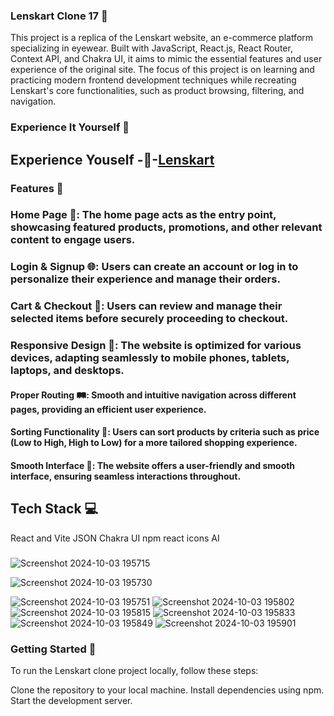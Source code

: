### Lenskart Clone 17 🛒
This project is a replica of the Lenskart website, an e-commerce platform specializing in eyewear. Built with JavaScript, React.js, React Router, Context API, and Chakra UI, it aims to mimic the essential features and user experience of the original site. The focus of this project is on learning and practicing modern frontend development techniques while recreating Lenskart's core functionalities, such as product browsing, filtering, and navigation.
### Experience It Yourself 🔗
## Experience Youself   -🔗-[Lenskart](https://lenskart-clone-lm7s.vercel.app/)
### Features 🚀

### Home Page 🏡: The home page acts as the entry point, showcasing featured products, promotions, and other relevant content to engage users.

### Login & Signup 🌐: Users can create an account or log in to personalize their experience and manage their orders.

### Cart & Checkout 🛒: Users can review and manage their selected items before securely proceeding to checkout.

### Responsive Design 📱: The website is optimized for various devices, adapting seamlessly to mobile phones, tablets, laptops, and desktops.

#### Proper Routing 🛤️: Smooth and intuitive navigation across different pages, providing an efficient user experience.

#### Sorting Functionality 🔄: Users can sort products by criteria such as price (Low to High, High to Low) for a more tailored shopping experience.

#### Smooth Interface 🌟: The website offers a user-friendly and smooth interface, ensuring seamless interactions throughout.

## Tech Stack 💻
React and Vite
JSON
Chakra UI
npm
react icons
AI

###
![Screenshot 2024-10-03 195715](https://github.com/user-attachments/assets/b6c63ba2-229f-445d-92fb-e0daa88c6c6e)


![Screenshot 2024-10-03 195730](https://github.com/user-attachments/assets/f7ef638a-bc77-49d8-b8ed-aad3db1a1a63)


![Screenshot 2024-10-03 195751](https://github.com/user-attachments/assets/cba5dc69-5837-4deb-8d57-e42b023dc149)
![Screenshot 2024-10-03 195802](https://github.com/user-attachments/assets/7d0150ec-0ce3-4880-b4eb-45635dabac53)
![Screenshot 2024-10-03 195815](https://github.com/user-attachments/assets/f49df12c-8b6a-4fbc-8cdb-b69e0c0f5839)
![Screenshot 2024-10-03 195833](https://github.com/user-attachments/assets/7a63eec1-56b9-4d36-a92f-00c3adb3b305)
![Screenshot 2024-10-03 195849](https://github.com/user-attachments/assets/2a89fa79-ceae-4ac5-90bb-fe89ae8d2400)
![Screenshot 2024-10-03 195901](https://github.com/user-attachments/assets/0fb5888a-8228-46aa-a026-64be6abc078e)

### Getting Started 🚀
To run the Lenskart clone project locally, follow these steps:

Clone the repository to your local machine.
Install dependencies using npm.
Start the development server.
